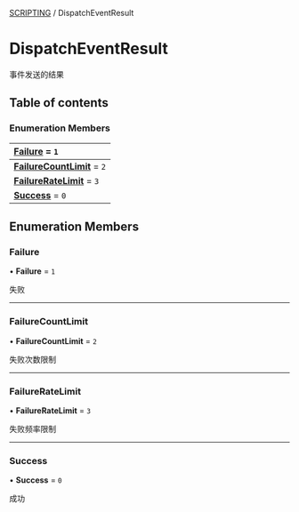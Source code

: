 [SCRIPTING](../groups/Core.SCRIPTING.md) / DispatchEventResult

# DispatchEventResult <Badge type="tip" text="Enumeration" /> <Score text="DispatchEventResult" />

<span class="content-big">

事件发送的结果

</span>

## Table of contents

### Enumeration Members <Score text="Enumeration" /> 
| **[Failure](mw.DispatchEventResult.md#failure)** = ``1``  |
| :----- |
| **[FailureCountLimit](mw.DispatchEventResult.md#failurecountlimit)** = ``2`` |
| **[FailureRateLimit](mw.DispatchEventResult.md#failureratelimit)** = ``3`` |
| **[Success](mw.DispatchEventResult.md#success)** = ``0`` |

## Enumeration Members

### Failure <Score text="Failure" /> 

• **Failure** = ``1``

失败

___

### FailureCountLimit <Score text="FailureCountLimit" /> 

• **FailureCountLimit** = ``2``

失败次数限制

___

### FailureRateLimit <Score text="FailureRateLimit" /> 

• **FailureRateLimit** = ``3``

失败频率限制

___

### Success <Score text="Success" /> 

• **Success** = ``0``

成功
